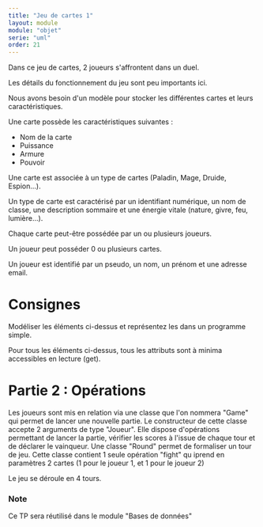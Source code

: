 ```yaml
---
title: "Jeu de cartes 1"
layout: module
module: "objet"
serie: "uml"
order: 21
---
```


Dans ce jeu de cartes, 2 joueurs s'affrontent dans un duel. 

Les détails du fonctionnement du jeu sont peu importants ici.

Nous avons besoin d'un modèle pour stocker les différentes cartes et leurs caractéristiques.

Une carte possède les caractéristiques suivantes :

- Nom de la carte
- Puissance
- Armure
- Pouvoir

Une carte est associée à un type de cartes (Paladin, Mage, Druide, Espion...).

Un type de carte est caractérisé par un identifiant numérique, un nom de classe, une description sommaire et une énergie vitale (nature, givre, feu, lumière...). 

Chaque carte peut-être possédée par un ou plusieurs joueurs.

Un joueur peut posséder 0 ou plusieurs cartes.

Un joueur est identifié par un pseudo, un nom, un prénom et une adresse email.


# Consignes

Modéliser les éléments ci-dessus et représentez les dans un programme simple.

Pour tous les éléments ci-dessus, tous les attributs sont à minima accessibles en lecture (get).


# Partie 2 : Opérations

Les joueurs sont mis en relation via une classe que l'on nommera "Game" qui permet de lancer une nouvelle partie. Le constructeur de cette classe accepte 2 arguments de type "Joueur".
Elle dispose d'opérations permettant de lancer la partie, vérifier les scores à l'issue de chaque tour et de déclarer le vainqueur. Une classe "Round" permet de formaliser un tour de jeu. Cette classe contient 1 seule opération "fight" qu iprend en paramètres 2 cartes (1 pour le joueur 1, et 1 pour le joueur 2)

Le jeu se déroule en 4 tours.




### Note
Ce TP sera réutilisé dans le module "Bases de données"